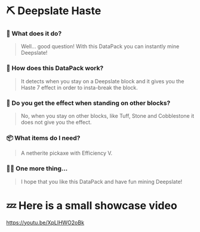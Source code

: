 # ⛏️ Deepslate Haste

### 🎈 What does it do?
> Well... good question! With this DataPack you can instantly mine Deepslate!
 
### 🤔 How does this DataPack work?
> It detects when you stay on a Deepslate block and it gives you the Haste 7 effect in order to insta-break the block. 

### 🎨 Do you get the effect when standing on other blocks?
> No, when you stay on other blocks, like Tuff, Stone and Cobblestone it does not give you the effect.

### 📦 What items do I need?
> A netherite pickaxe with Efficiency V.

### 😵‍💫 One more thing... 
> I hope that you like this DataPack and have fun mining Deepslate!


# 💤 Here is a small showcase video
https://youtu.be/XpLlHWO2oBk
